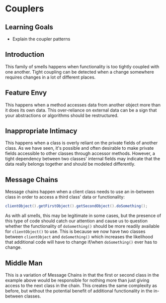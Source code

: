 # Couplers

## Learning Goals

- Explain the coupler patterns

## Introduction

This family of smells happens when functionality is too tightly coupled with one
another. Tight coupling can be detected when a change somewhere requires changes
in a lot of different places.

## Feature Envy

This happens when a method accesses data from another object more than it does
its own data. This over-reliance on external data can be a sign that your
abstractions or algorithms should be restructured.

## Inappropriate Intimacy

This happens when a class is overly reliant on the private fields of another
class. As we have seen, it's possible and often desirable to make private fields
accessible to other classes through accessor methods. However, a tight
dependency between two classes' internal fields may indicate that the data
really belongs together and should be modeled differently.

## Message Chains

Message chains happen when a client class needs to use an in-between class in
order to access a third class' data or functionality:

```java
clientObject().getFirstObject().getSecondObject().doSomething();
```

As with all smells, this may be legitimate in some cases, but the presence of
this type of code should catch our attention and cause us to question whether
the functionality of `doSomething()` should be more readily available for
`clientObject()` to use. This is because we now have two classes between
`clientObject` and `doSomething()` which increases the likelihood that
additional code will have to change if/when `doSomething()` ever has to change.

## Middle Man

This is a variation of Message Chains in that the first or second class in the
example above would be responsible for nothing more than just giving access to
the next class in the chain. This creates the same complexity as before, but
without the potential benefit of additional functionality in the in-between
classes.
